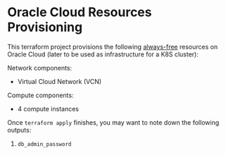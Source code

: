 # Oracle Cloud Resources Provisioning

This terraform project provisions the following [always-free](https://docs.oracle.com/en-us/iaas/Content/FreeTier/freetier_topic-Always_Free_Resources.htm) resources on Oracle Cloud (later to be used as infrastructure for a K8S cluster):

Network components:

- Virtual Cloud Network (VCN)

Compute components:

- 4 compute instances

Once `terraform apply` finishes, you may want to note down the following outputs:

1. `db_admin_password`
